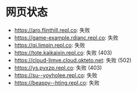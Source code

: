 # 网页状态
- https://aro.flinthill.repl.co: 失败
- https://game-example.rdianc.repl.co: 失败
- https://qi.limqin.repl.co: 失败
- https://tote.kaikaixin.repl.co: 失败 (403)
- https://cloud-limve.cloud.okteto.net: 失败 (502)
- https://ys.pyxzp.repl.co: 失败 (403)
- https://su--yoyholee.repl.co: 失败
- https://beaspy--hting.repl.co: 失败
